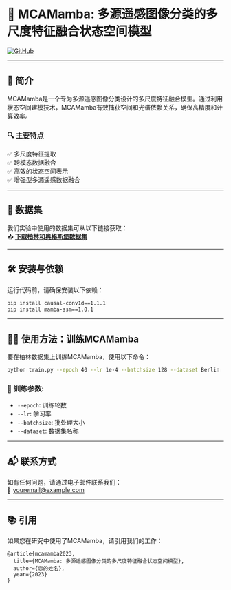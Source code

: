 
# 🚀 **MCAMamba: 多源遥感图像分类的多尺度特征融合状态空间模型**

[![GitHub](https://img.shields.io/badge/GitHub-MCAMamba-green)](https://github.com/yourusername/MCAMamba)

---

## 📌 **简介**

MCAMamba是一个专为多源遥感图像分类设计的多尺度特征融合模型。通过利用状态空间建模技术，MCAMamba有效捕获空间和光谱依赖关系，确保高精度和计算效率。

### 🔍 **主要特点**

✅ 多尺度特征提取  
✅ 跨模态数据融合  
✅ 高效的状态空间表示  
✅ 增强型多源遥感数据融合  

---

## 📂 **数据集**  

我们实验中使用的数据集可从以下链接获取：  
📥 **[下载柏林和奥格斯堡数据集](https://github.com/zhu-xlab/augsburg_Multimodal_Data_Set_MDaS)** 

---

## 🛠 **安装与依赖**

运行代码前，请确保安装以下依赖：

```bash
pip install causal-conv1d==1.1.1
pip install mamba-ssm==1.0.1
```

---

## 🏋️‍♂️ **使用方法：训练MCAMamba**

要在柏林数据集上训练MCAMamba，使用以下命令：

```bash
python train.py --epoch 40 --lr 1e-4 --batchsize 128 --dataset Berlin
```

### 🔧 **训练参数**:

- `--epoch`: 训练轮数
- `--lr`: 学习率
- `--batchsize`: 批处理大小
- `--dataset`: 数据集名称

---

## 📬 **联系方式**

如有任何问题，请通过电子邮件联系我们：  
📧 [youremail@example.com](mailto:youremail@example.com)

---

## 📚 **引用**

如果您在研究中使用了MCAMamba，请引用我们的工作：

```
@article{mcamamba2023,
  title={MCAMamba: 多源遥感图像分类的多尺度特征融合状态空间模型},
  author={您的姓名},
  year={2023}
}
```
